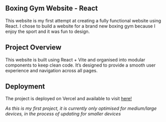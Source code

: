 ## Boxing Gym Website - React 

This website is my first attempt at creating a fully functional website using React. 
I chose to build a website for a brand new boxing gym because I enjoy the sport and it was fun to design. 
## Project Overview
This website is built using React + Vite and organised into modular components to keep clean code. It’s designed to provide a smooth user experience and navigation across all pages.

## Deployment 
The project is deployed on Vercel and available to visit [here!](https://boxing-gym-react.vercel.app/)

*As this is my first project, it is currently only optimised for medium/large devices, in the process of updating for smaller devices*


